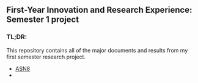 ## First-Year Innovation and Research Experience: Semester 1 project

### TL;DR:

This repository contains all of the major documents and results from my first semester research project.

* [ASN8](/ASN8)
*
